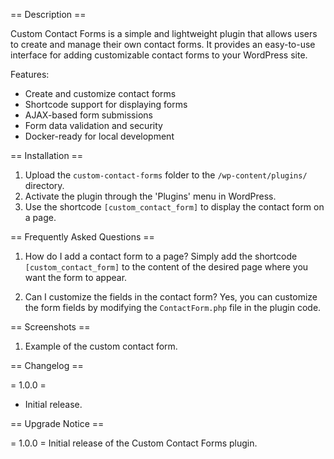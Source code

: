== Description ==

Custom Contact Forms is a simple and lightweight plugin that allows users to create and manage their own contact forms. It provides an easy-to-use interface for adding customizable contact forms to your WordPress site.

Features:

- Create and customize contact forms
- Shortcode support for displaying forms
- AJAX-based form submissions
- Form data validation and security
- Docker-ready for local development

== Installation ==

1. Upload the `custom-contact-forms` folder to the `/wp-content/plugins/` directory.
2. Activate the plugin through the 'Plugins' menu in WordPress.
3. Use the shortcode `[custom_contact_form]` to display the contact form on a page.

== Frequently Asked Questions ==

1. How do I add a contact form to a page?
   Simply add the shortcode `[custom_contact_form]` to the content of the desired page where you want the form to appear.

2. Can I customize the fields in the contact form?
   Yes, you can customize the form fields by modifying the `ContactForm.php` file in the plugin code.

== Screenshots ==

1. Example of the custom contact form.

== Changelog ==

= 1.0.0 =
* Initial release.

== Upgrade Notice ==

= 1.0.0 =
Initial release of the Custom Contact Forms plugin.
